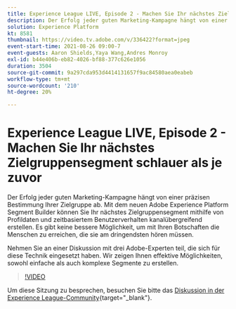 ```yaml
---
title: Experience League LIVE, Episode 2 - Machen Sie Ihr nächstes Zielgruppensegment schlauer als je zuvor
description: Der Erfolg jeder guten Marketing-Kampagne hängt von einer präzisen Bestimmung Ihrer Zielgruppe ab. Mit dem neuen Adobe Experience Platform Segment Builder können Sie Ihr nächstes Zielgruppensegment mithilfe von Profildaten und zeitbasiertem Benutzerverhalten kanalübergreifend erstellen. Es gibt keine bessere Möglichkeit sicherzustellen, dass Ihre Nachrichten die Menschen erreichen, die sie am dringendsten hören müssen. Nehmen Sie an einer Diskussion mit drei Adobe-Experten teil, die sich für diese Technik eingesetzt haben. Wir zeigen Ihnen effektive Möglichkeiten, sowohl einfache als auch komplexe Segmente zu erstellen.
solution: Experience Platform
kt: 8581
thumbnail: https://video.tv.adobe.com/v/336422?format=jpeg
event-start-time: 2021-08-26 09:00-7
event-guests: Aaron Shields,Yaya Wang,Andres Monroy
exl-id: b44e406b-eb82-4026-bf88-377c626e1056
duration: 3504
source-git-commit: 9a297cda953d4414131657f9ac84580aea0eabeb
workflow-type: tm+mt
source-wordcount: '210'
ht-degree: 20%

---
```


# Experience League LIVE, Episode 2 - Machen Sie Ihr nächstes Zielgruppensegment schlauer als je zuvor

Der Erfolg jeder guten Marketing-Kampagne hängt von einer präzisen Bestimmung Ihrer Zielgruppe ab. Mit dem neuen Adobe Experience Platform Segment Builder können Sie Ihr nächstes Zielgruppensegment mithilfe von Profildaten und zeitbasiertem Benutzerverhalten kanalübergreifend erstellen. Es gibt keine bessere Möglichkeit, um mit Ihren Botschaften die Menschen zu erreichen, die sie am dringendsten hören müssen.

Nehmen Sie an einer Diskussion mit drei Adobe-Experten teil, die sich für diese Technik eingesetzt haben. Wir zeigen Ihnen effektive Möglichkeiten, sowohl einfache als auch komplexe Segmente zu erstellen.

>[!VIDEO](https://video.tv.adobe.com/v/336422/?quality=12&learn=on)

Um diese Sitzung zu besprechen, besuchen Sie bitte das [Diskussion in der Experience League-Community](https://experienceleaguecommunities.adobe.com/t5/adobe-experience-platform/questions-and-discussion-for-experience-league-live-ep-2-make/m-p/420645#M68){target="_blank"}.
